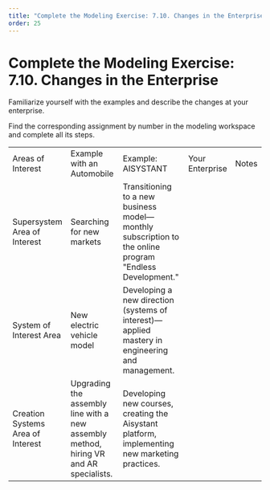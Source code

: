 ```yaml
---
title: "Complete the Modeling Exercise: 7.10. Changes in the Enterprise"
order: 25
---
```


# Complete the Modeling Exercise: 7.10. Changes in the Enterprise

Familiarize yourself with the examples and describe the changes at your enterprise.

Find the corresponding assignment by number in the modeling workspace and complete all its steps.

|  |  |  |  |  |
| --- | --- | --- | --- | --- |
| Areas of Interest | Example with an Automobile | Example: AISYSTANT | Your Enterprise | Notes |
| Supersystem Area of Interest | Searching for new markets | Transitioning to a new business model—monthly subscription to the online program "Endless Development." |  |  |
| System of Interest Area | New electric vehicle model | Developing a new direction (systems of interest)—applied mastery in engineering and management. |  |  |
| Creation Systems Area of Interest | Upgrading the assembly line with a new assembly method, hiring VR and AR specialists. | Developing new courses, creating the Aisystant platform, implementing new marketing practices. |  |  |